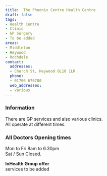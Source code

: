 ```yaml
---
title:  The Pheonix Centre Health Centre
draft: false
tags:
- Health Centre
- Clinic
- GP Surgery
- To be added
areas:
- Middleton
- Heywood
- Rochdale
contact:
  addresses:
  - Church St, Heywood OL10 1LR
  phone:
  - 01706 676700
  web_addresses:
  - Various
---
```


### Information  
There are GP services and also various clinics.   
All operate at different times.      

### All Doctors Opening times   
Mon to Fri 8am to 6.30pm   
Sat / Sun  Closed.  

**InHealth Group offer**   
services to be added   